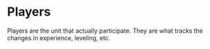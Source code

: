 # Players

Players are the unit that actually participate.  They are what tracks the changes
in experience, leveling, etc.
